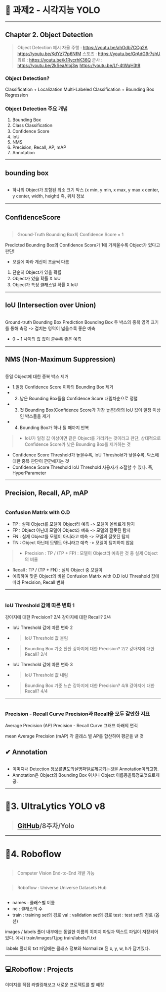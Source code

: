 <h1 id="📌-과제2---시각지능-yolo">📌 과제2 - 시각지능 YOLO</h1>
<hr />
<h2 id="chapter-2-object-detection">Chapter 2. Object Detection</h2>
<blockquote>
<p>Object Detection 예시
자율 주행 : <a href="https://youtu.be/ahOdb7CCg2A">https://youtu.be/ahOdb7CCg2A</a> 
<a href="https://youtu.be/KdYz77p6NfM">https://youtu.be/KdYz77p6NfM</a>
스포츠 : <a href="https://youtu.be/GrAdG9r7shU">https://youtu.be/GrAdG9r7shU</a> 
의료 : <a href="https://youtu.be/k1RycrhK36Q">https://youtu.be/k1RycrhK36Q</a> 
군사 : <a href="https://youtu.be/2kSeaAlbj3w">https://youtu.be/2kSeaAlbj3w</a>
<a href="https://youtu.be/Lf-4tWqH3t8">https://youtu.be/Lf-4tWqH3t8</a></p>
</blockquote>
<h3 id="object-detection">Object Detection?</h3>
<p>Classiﬁcation + Localization
Multi-Labeled Classiﬁcation + Bounding Box Regression</p>
<h3 id="object-detection-주요-개념">Object Detection 주요 개념</h3>
<ol>
<li>Bounding Box</li>
<li>Class Classiﬁcation</li>
<li>Conﬁdence Score</li>
<li>IoU</li>
<li>NMS</li>
<li>Precision, Recall, AP, mAP</li>
<li>Annotation</li>
</ol>
<hr />
<h2 id="bounding-box">bounding box</h2>
<p><img alt="" src="https://velog.velcdn.com/images/mi_nini/post/896b191c-c0fe-460a-afa7-074b03296238/image.png" /></p>
<ul>
<li>하나의 Object가 포함된 최소 크기 박스
(x min, y min, x max, y max 
x center, y center, width, height)
즉, 위치 정보</li>
</ul>
<hr />
<h2 id="conﬁdencescore">ConﬁdenceScore</h2>
<p><img alt="" src="https://velog.velcdn.com/images/mi_nini/post/804f935a-501a-4cfa-94e8-0a66b58f4d39/image.png" /></p>
<blockquote>
<p>Ground-Truth Bounding Box의 
Conﬁdence Score = 1</p>
</blockquote>
<p>Predicted Bounding Box의 
Conﬁdence Score가 1에 가까울수록
Object가 있다고 판단!</p>
<ul>
<li>모델에 따라 계산이 조금씩 다름</li>
</ul>
<ol>
<li>단순히 Object가 있을 확률</li>
<li>Object가 있을 확률 X IoU</li>
<li>Object가 특정 클래스일 확률 X IoU</li>
</ol>
<hr />
<h2 id="iou-intersection-over-union">IoU (Intersection over Union)</h2>
<p><img alt="" src="https://velog.velcdn.com/images/mi_nini/post/7da95e87-79fb-4994-bd95-2ac1682082d8/image.png" /></p>
<p>Ground-truth Bounding Box 
Prediction Bounding Box
두 박스의 중복 영역 크기를 통해 측정 
-&gt; 겹치는 영역이 넓을수록 좋은 예측</p>
<ul>
<li>0 ~ 1 사이의 값 
값이 클수록 좋은 예측</li>
</ul>
<hr />
<h2 id="nms-non-maximum-suppression">NMS (Non-Maximum Suppression)</h2>
<p><img alt="" src="https://velog.velcdn.com/images/mi_nini/post/5120ba87-6514-4b43-a5cb-5d76a3a1b73b/image.png" /></p>
<p>동일 Object에 대한 중복 박스 제거</p>
<ul>
<li>1.일정 Conﬁdence Score 이하의 
Bounding Box 제거</li>
<li><ol start="2">
<li>남은 Bounding Box들을
Conﬁdence Score 내림차순으로 정렬</li>
</ol>
</li>
<li><ol start="3">
<li>첫 Bounding Box(Conﬁdence 
Score가 가장 높은!)와의 IoU 값이 
일정 이상인 박스들을 제거</li>
</ol>
</li>
<li><ol start="4">
<li>Bounding Box가 하나 될 때까지 반복</li>
</ol>
</li>
</ul>
<blockquote>
<ul>
<li>IoU가 일정 값 이상이면
같은 Object를 가리키는 것이라고 판단,
상대적으로 Conﬁdence Score가 
낮은 Bounding Box를 제거하는 것</li>
</ul>
</blockquote>
<ul>
<li>Conﬁdence Score Threshold가 높을수록,
IoU Threshold가 낮을수록,
박스에 대한 중복 판단이 깐깐해지는 것</li>
<li>Conﬁdence Score Threshold
IoU Threshold
사용자가 조절할 수 있다. 
즉, HyperParameter</li>
</ul>
<hr />
<h2 id="precision-recall-ap-map">Precision, Recall, AP, mAP</h2>
<p><img alt="" src="https://velog.velcdn.com/images/mi_nini/post/4fc507be-8425-4caf-b11b-7043bac83c7a/image.png" /></p>
<h3 id="confusion-matrix-with-od">Confusion Matrix with O.D</h3>
<ul>
<li>TP : 실제 Object를 모델이 Object라 예측 
  -&gt; 모델이 올바르게 탐지</li>
<li>FP : Object 아닌데 모델이 Object라 예측 
  -&gt; 모델의 잘못된 탐지</li>
<li>FN : 실제 Object를 모델이 아니라고 예측 
  -&gt; 모델의 잘못된 탐지</li>
<li>TN : Object 아닌데 모델도 아니라고 예측 
  -&gt; 모델이 탐지하지 않음</li>
</ul>
<blockquote>
<ul>
<li>Precision
: TP / (TP + FP)
: 모델이 Object라 예측한 것 중 
실제 Object의 비율</li>
</ul>
</blockquote>
<ul>
<li>Recall
: TP / (TP + FN)
: 실제 Object 중 모델이</li>
<li>예측하여 맞춘 Object의 비율 Confusion Matrix with O.D IoU Threshold 값에 따라 Precision, Recall 변화</li>
</ul>
<hr />
<p><img alt="" src="https://velog.velcdn.com/images/mi_nini/post/f414141a-6b11-4ffa-9764-1b16ccd3fadc/image.png" /></p>
<h3 id="iou-threshold-값에-따른-변화-1">IoU Threshold 값에 따른 변화 1</h3>
<p>강아지에 대한 Precision? 2/4
강아지에 대한 Recall? 2/4</p>
<ul>
<li><p>IoU Threshold 값에 따른 변화 2 </p>
</li>
<li><blockquote>
<p>IoU Threshold 값 올림 </p>
</blockquote>
</li>
<li><blockquote>
<p>Bounding Box 기준 깐깐
강아지에 대한 Precision? 2/2 
강아지에 대한 Recall? 2/4</p>
</blockquote>
</li>
<li><p>IoU Threshold 값에 따른 변화 3 </p>
</li>
<li><blockquote>
<p>IoU Threshold 값 내림 </p>
</blockquote>
</li>
<li><blockquote>
<p>Bounding Box 기준 느슨
강아지에 대한 Precision? 4/8 
강아지에 대한 Recall? 4/4</p>
</blockquote>
</li>
</ul>
<hr />
<p><img alt="" src="https://velog.velcdn.com/images/mi_nini/post/745b9f32-98a4-4c78-ac79-a05283e280f5/image.png" /></p>
<h3 id="precision---recall-curve-precision과-recall을-모두-감안한-지표">Precision - Recall Curve Precision과 Recall을 모두 감안한 지표</h3>
<p>Average Precision (AP) Precision - Recall Curve 그래프 아래의 면적</p>
<p>mean Average Precision (mAP) 각 클래스 별 AP를 합산하여 평균을 낸 것</p>
<h2 id="✔-annotation">✔ Annotation</h2>
<p><img alt="" src="https://velog.velcdn.com/images/mi_nini/post/76f2654d-68dc-4156-aba9-ec38d8bb2839/image.png" /></p>
<ul>
<li>이미지내 Detection 정보를별도의설명파일로제공되는것을 Annotation이라고함. </li>
<li>Annotation은 Object의 Bounding Box 위치나 Object 이름등을특정포맷으로제공.</li>
</ul>
<hr />
<h1 id="📌3-ultralytics-yolo-v8">📌3. UltraLytics YOLO v8</h1>
<blockquote>
<h2 id="github8주차yolo"><a href="https://github.com/BcKmini/Ai_Python">GitHub</a>/8주차/Yolo</h2>
</blockquote>
<hr />
<h1 id="📌4-roboﬂow">📌4. Roboﬂow</h1>
<p><img alt="" src="https://velog.velcdn.com/images/mi_nini/post/def383ef-b26f-4175-822e-198efdbffa87/image.png" /></p>
<blockquote>
<p>Computer Vision 
End-to-End 개발 가능</p>
</blockquote>
<p><img alt="" src="https://velog.velcdn.com/images/mi_nini/post/4b4c128c-e305-406b-a54c-e56ce53803e8/image.png" /></p>
<blockquote>
<p>Roboﬂow : Universe
Universe
Datasets Hub</p>
</blockquote>
<p><img alt="" src="https://velog.velcdn.com/images/mi_nini/post/fdc9aa0c-9d79-4acc-bf12-562fc165e46a/image.png" /></p>
<ul>
<li>names : 클래스별 이름</li>
<li>nc : 클래스의 수 </li>
<li>train : training set의 경로 
val : validation set의 경로 
test : test set의 경로 (옵션)
<img alt="" src="https://velog.velcdn.com/images/mi_nini/post/6617eff0-bc12-482d-9ba6-78dddc9117e8/image.png" /></li>
</ul>
<p>images / labels 폴더 내부에는 
동일한 이름의 이미지 파일과 
텍스트 파일이 저장되어 있다.
예시) train/images/1.jpg 
       train/labels/1.txt</p>
<p><img alt="" src="https://velog.velcdn.com/images/mi_nini/post/49827633-57a3-4acf-b095-dea9a0e5ad80/image.png" />
labels 폴더의 txt 파일에는
클래스 정보와 Normalize 된 x, y, w, h가 담겨있다.</p>
<hr />
<h2 id="💻roboﬂow--projects">💻Roboﬂow : Projects</h2>
<p>이미지를 직접 라벨링해보고 새로운 프로젝트를 할 예정</p>